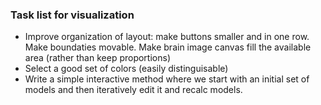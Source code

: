 ### Task list for visualization

* Improve organization of layout: make buttons smaller and in one
  row. Make boundaties movable. Make brain image canvas fill the
  available area (rather than keep proportions)
* Select a good set of colors (easily distinguisable)
* Write a simple interactive method where we start with an initial
  set of models and then iteratively edit it and recalc models.
  
  
